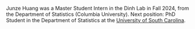 Junze Huang was a Master Student Intern in the Dinh Lab in Fall 2024, from the Department of Statistics (Columbia University).
Next position: PhD Student in the Department of Statistics at the <a href="https://sc.edu">University of South Carolina</a>.
